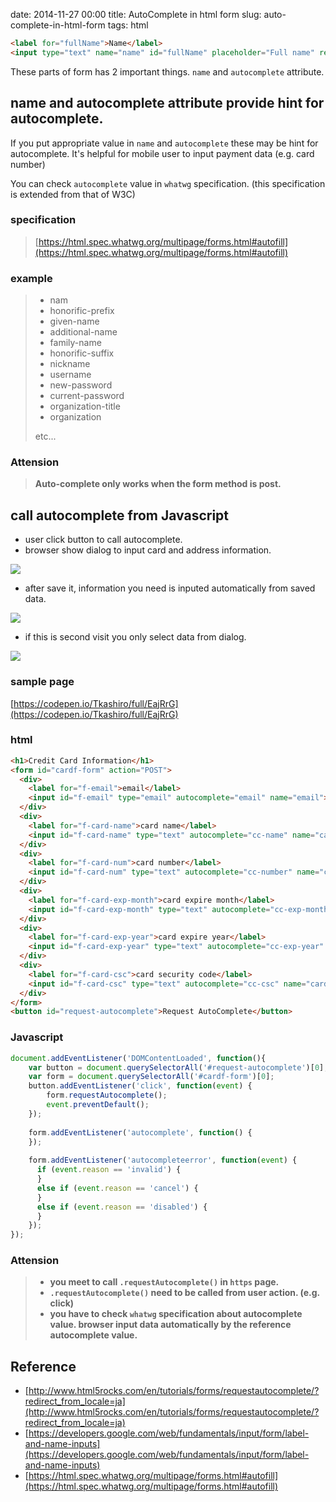 date: 2014-11-27 00:00
title: AutoComplete in html form
slug: auto-complete-in-html-form
tags: html


```html
<label for="fullName">Name</label>
<input type="text" name="name" id="fullName" placeholder="Full name" required autocomplete="name">
```

These parts of form has 2 important things.
`name` and `autocomplete` attribute.

## name and autocomplete attribute provide hint for autocomplete.


If you put appropriate value in `name` and `autocomplete` these may be hint for autocomplete.
It's helpful for mobile user to input payment data (e.g. card number)

You can check `autocomplete` value in `whatwg` specification. (this specification is extended from that of W3C)

### specification

> [https://html.spec.whatwg.org/multipage/forms.html#autofill](https://html.spec.whatwg.org/multipage/forms.html#autofill)

### example

> * nam
> * honorific-prefix
> * given-name
> * additional-name
> * family-name
> * honorific-suffix
> * nickname
> * username
> * new-password
> * current-password
> * organization-title
> * organization
>
> etc...

### Attension

> __Auto-complete only works when the form method is post.__

## call autocomplete from Javascript

* user click button to call autocomplete.
* browser show dialog to input card and address information.

![](https://dl.dropboxusercontent.com/u/2553817/Apps/scriptogram/resource/2014-11-27/input.png)

* after save it, information you need is inputed automatically from saved data.

![](https://dl.dropboxusercontent.com/u/2553817/Apps/scriptogram/resource/2014-11-27/auto.png)

* if this is second visit you only select data from dialog.

![](https://dl.dropboxusercontent.com/u/2553817/Apps/scriptogram/resource/2014-11-27/select.png)

### sample page

[https://codepen.io/Tkashiro/full/EajRrG](https://codepen.io/Tkashiro/full/EajRrG)


### html

```html
<h1>Credit Card Information</h1>
<form id="cardf-form" action="POST">
  <div>
    <label for="f-email">email</label>
    <input id="f-email" type="email" autocomplete="email" name="email">
  </div>
  <div>
    <label for="f-card-name">card name</label>
    <input id="f-card-name" type="text" autocomplete="cc-name" name="card-name">
  </div>
  <div>
    <label for="f-card-num">card number</label>
    <input id="f-card-num" type="text" autocomplete="cc-number" name="card-num">
  </div>
  <div>
    <label for="f-card-exp-month">card expire month</label>
    <input id="f-card-exp-month" type="text" autocomplete="cc-exp-month" name="card-exp-month">
  </div>
  <div>
    <label for="f-card-exp-year">card expire year</label>
    <input id="f-card-exp-year" type="text" autocomplete="cc-exp-year" name="card-exp-year">
  </div>
  <div>
    <label for="f-card-csc">card security code</label>
    <input id="f-card-csc" type="text" autocomplete="cc-csc" name="card-csc">
  </div>
</form>
<button id="request-autocomplete">Request AutoComplete</button>
```

### Javascript

```js
document.addEventListener('DOMContentLoaded', function(){
    var button = document.querySelectorAll('#request-autocomplete')[0];
    var form = document.querySelectorAll('#cardf-form')[0];
    button.addEventListener('click', function(event) {
        form.requestAutocomplete();
        event.preventDefault();
    });
  
    form.addEventListener('autocomplete', function() {
    });
  
    form.addEventListener('autocompleteerror', function(event) {
      if (event.reason == 'invalid') {
      }
      else if (event.reason == 'cancel') {
      }
      else if (event.reason == 'disabled') {
      }
    });
});
```

### Attension

> * __you meet to call `.requestAutocomplete()` in `https` page.__
> * __`.requestAutocomplete()` need to be called from user action. (e.g. click)__
> * __you have to check `whatwg` specification about autocomplete value. browser input data automatically by the reference autocomplete value.__

## Reference

* [http://www.html5rocks.com/en/tutorials/forms/requestautocomplete/?redirect_from_locale=ja](http://www.html5rocks.com/en/tutorials/forms/requestautocomplete/?redirect_from_locale=ja)
* [https://developers.google.com/web/fundamentals/input/form/label-and-name-inputs](https://developers.google.com/web/fundamentals/input/form/label-and-name-inputs)
* [https://html.spec.whatwg.org/multipage/forms.html#autofill](https://html.spec.whatwg.org/multipage/forms.html#autofill)
